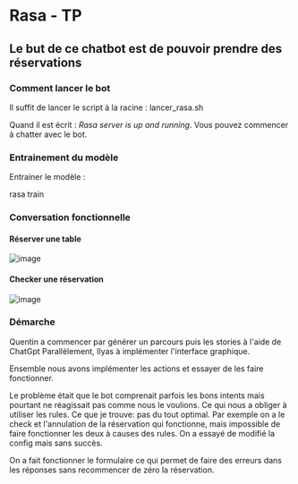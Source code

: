 # Rasa - TP
## Le but de ce chatbot est de pouvoir prendre des réservations

### Comment lancer le bot

Il suffit de lancer le script à la racine : lancer_rasa.sh

Quand il est écrit : *Rasa server is up and running*. Vous pouvez commencer à chatter avec le bot.
### Entrainement du modèle

Entrainer le modèle : 

rasa train

### Conversation fonctionnelle
#### Réserver une table
![image](https://github.com/user-attachments/assets/e4fcc535-12d5-48b0-928e-452c93167f74)

#### Checker une réservation
![image](https://github.com/user-attachments/assets/81f04241-7f97-4bab-b096-d05250ba54a4)

### Démarche

Quentin a commencer par générer un parcours puis les stories à l'aide de ChatGpt
Parallèlement, Ilyas à implémenter l'interface graphique.

Ensemble nous avons implémenter les actions et essayer de les faire fonctionner.

Le problème était que le bot comprenait parfois les bons intents mais pourtant ne réagissait pas comme nous le voulions.
Ce qui nous a obliger à utiliser les rules. Ce que je trouve: pas du tout optimal. Par exemple on a le check et l'annulation de la réservation qui fonctionne, mais impossible de faire fonctionner les deux à causes des rules.
On a essayé de modifié la config mais sans succès.

On a fait fonctionner le formulaire ce qui permet de faire des erreurs dans les réponses sans recommencer de zéro la réservation.


    

